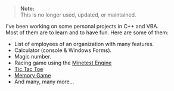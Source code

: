 > **Note:**\
> This is no longer used, updated, or maintained.

I've been working on some personal projects in C++ and VBA.\
Most of them are to learn and to have fun. Here are some of them:

- List of employees of an organization with many features.
- Calculator (console & Windows Forms).
- Magic number.
- Racing game using the [Minetest Engine](https://www.minetest.net)
- [Tic Tac Toe](https://dev.to/panquesito7/how-to-create-a-tic-tac-toe-game-in-cli-c-in-windows-3l9g)
- [Memory Game](https://github.com/Panquesito7/memory-game)
- And many, many more...
